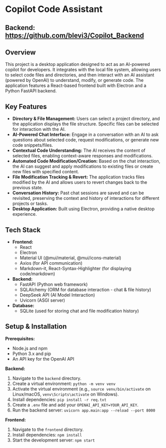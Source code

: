 # Copilot Code Assistant

## Backend: https://github.com/blevi3/Copilot_Backend
## Overview

This project is a desktop application designed to act as an AI-powered copilot for developers. It integrates with the local file system, allowing users to select code files and directories, and then interact with an AI assistant (powered by OpenAI) to understand, modify, or generate code. The application features a React-based frontend built with Electron and a Python FastAPI backend.


## Key Features

* **Directory & File Management:** Users can select a project directory, and the application displays the file structure. Specific files can be selected for interaction with the AI.
* **AI-Powered Chat Interface:** Engage in a conversation with an AI to ask questions about selected code, request modifications, or generate new code snippets/files.
* **Contextual Code Understanding:** The AI receives the content of selected files, enabling context-aware responses and modifications.
* **Automated Code Modification/Creation:** Based on the chat interaction, the AI can suggest and apply modifications to existing files or create new files with specified content.
* **File Modification Tracking & Revert:** The application tracks files modified by the AI and allows users to revert changes back to the previous state.
* **Conversation History:** Past chat sessions are saved and can be revisited, preserving the context and history of interactions for different projects or tasks.
* **Desktop Application:** Built using Electron, providing a native desktop experience.


## Tech Stack

* **Frontend:**
    * React
    * Electron
    * Material UI (@mui/material, @mui/icons-material)
    * Axios (for API communication)
    * Markdown-it, React-Syntax-Highlighter (for displaying code/markdown)
* **Backend:**
    * FastAPI (Python web framework)
    * SQLAlchemy (ORM for database interaction - chat & file history)
    * DeepSeek API (AI Model Interaction)
    * Uvicorn (ASGI server)
* **Database:**
    * SQLite (used for storing chat and file modification history)


## Setup & Installation


**Prerequisites:**
* Node.js and npm
* Python 3.x and pip
* An API key for the OpenAI API

**Backend:**
1.  Navigate to the `backend` directory.
2.  Create a virtual environment: `python -m venv venv`
3.  Activate the virtual environment (e.g., `source venv/bin/activate` on Linux/macOS, `venv\Scripts\activate` on Windows).
4.  Install dependencies: `pip install -r req.txt`
5.  Create a `.env` file and add your `OPENAI_API_KEY=YOUR_API_KEY`.
6.  Run the backend server: `uvicorn app.main:app --reload --port 8000`

**Frontend:**
1.  Navigate to the `frontend` directory.
2.  Install dependencies: `npm install`
3.  Start the development server: `npm start`
